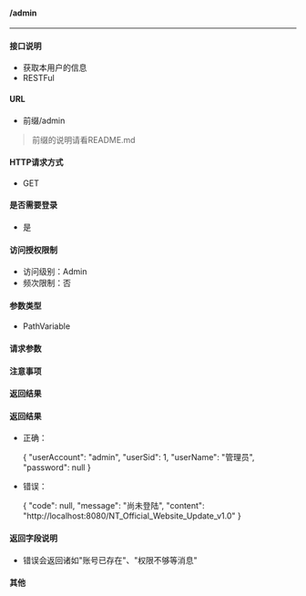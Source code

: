 #### /admin
---------------------------

#### 接口说明
- 获取本用户的信息
- RESTFul

#### URL
- 前缀/admin

>前缀的说明请看README.md

#### HTTP请求方式
- GET

#### 是否需要登录
- 是

#### 访问授权限制
- 访问级别：Admin
- 频次限制：否

#### 参数类型
- PathVariable

#### 请求参数

#### 注意事项

#### 返回结果

#### 返回结果
- 正确：

    {
      "userAccount": "admin",
      "userSid": 1,
      "userName": "管理员",
      "password": null
    }


- 错误：

    {
      "code": null,
      "message": "尚未登陆",
      "content": "http://localhost:8080/NT_Official_Website_Update_v1.0"
    }

#### 返回字段说明
- 错误会返回诸如"账号已存在"、"权限不够等消息"

#### 其他
